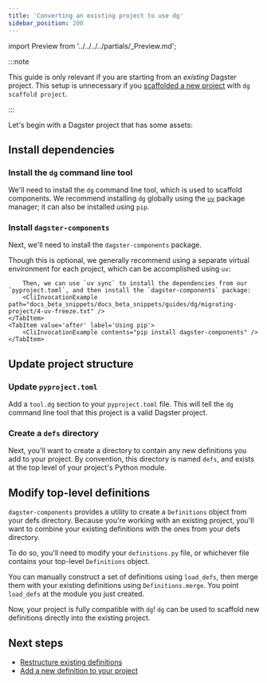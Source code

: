 ```yaml
---
title: 'Converting an existing project to use dg'
sidebar_position: 200
---
```


import Preview from '../../../../partials/\_Preview.md';

<Preview />

:::note

This guide is only relevant if you are starting from an _existing_ Dagster project. This setup is unnecessary if you [scaffolded a new project](/guides/labs/dg/scaffolding-a-project) with `dg scaffold project`.

:::

Let's begin with a Dagster project that has some assets:

<CliInvocationExample path="docs_beta_snippets/docs_beta_snippets/guides/dg/migrating-project/1-tree.txt"  />

## Install dependencies

### Install the `dg` command line tool

We'll need to install the `dg` command line tool, which is used to scaffold components. We recommend installing `dg` globally using the [`uv`](https://docs.astral.sh/uv/getting-started/installation/) package manager; it can also be installed using `pip`.

<CliInvocationExample contents="uv tool install dagster-dg" />

### Install `dagster-components`

Next, we'll need to install the `dagster-components` package.

Though this is optional, we generally recommend using a separate virtual environment for each project, which can be accomplished using `uv`:

<Tabs>
    <TabItem value='before' label='Using uv virtual environment'>
        <CliInvocationExample path="docs_beta_snippets/docs_beta_snippets/guides/dg/migrating-project/3-uv-venv.txt" />

        Then, we can use `uv sync` to install the dependencies from our `pyproject.toml`, and then install the `dagster-components` package:
        <CliInvocationExample path="docs_beta_snippets/docs_beta_snippets/guides/dg/migrating-project/4-uv-freeze.txt" />
    </TabItem>
    <TabItem value='after' label='Using pip'>
        <CliInvocationExample contents="pip install dagster-components" />
    </TabItem>
</Tabs>

## Update project structure

### Update `pyproject.toml`

Add a `tool.dg` section to your `pyproject.toml` file. This will tell the `dg` command line tool that this project is a valid Dagster project.

<CodeExample path="docs_beta_snippets/docs_beta_snippets/guides/dg/migrating-project/2-pyproject.toml" language="toml" title="pyproject.toml" />


### Create a `defs` directory

Next, you'll want to create a directory to contain any new definitions you add to your project. By convention, this directory is named `defs`, and exists at the top level of your project's Python module.

<CliInvocationExample path="docs_beta_snippets/docs_beta_snippets/guides/dg/migrating-project/5-mkdir-defs.txt" />

## Modify top-level definitions

`dagster-components` provides a utility to create a `Definitions` object from your defs directory. Because you're working with an existing project, you'll want to combine your existing definitions with the ones from your defs directory.

To do so, you'll need to modify your `definitions.py` file, or whichever file contains your top-level `Definitions` object.

You can manually construct a set of definitions using `load_defs`, then merge them with your existing definitions using `Definitions.merge`. You point `load_defs` at the module you just created.

<Tabs>
    <TabItem value='before' label='Before'>
        <CodeExample path="docs_beta_snippets/docs_beta_snippets/guides/dg/migrating-project/6-initial-definitions.py" language="python" />
    </TabItem>
    <TabItem value='after' label='After'>
        <CodeExample path="docs_beta_snippets/docs_beta_snippets/guides/dg/migrating-project/7-updated-definitions.py" language="python" />
    </TabItem>
</Tabs>

Now, your project is fully compatible with `dg`! `dg` can be used to scaffold new definitions directly into the existing project.

## Next steps

- [Restructure existing definitions](/guides/labs/dg/incrementally-adopting-dg/migrating-definitions)
- [Add a new definition to your project](/guides/labs/dg/dagster-definitions)
